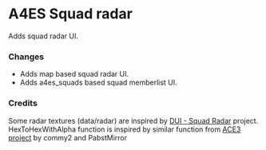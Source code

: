 # A4ES Squad radar
Adds squad radar UI.

### Changes
- Adds map based squad radar UI.
- Adds a4es_squads based squad memberlist UI.

### Credits
Some radar textures (data/radar) are inspired by [DUI - Squad Radar](https://github.com/diwako/diwako_dui) project.
HexToHexWithAlpha function is inspired by similar function from [ACE3 project](https://github.com/acemod/ACE3) by commy2 and PabstMirror
